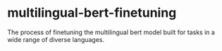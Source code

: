 # multilingual-bert-finetuning
The process of finetuning the multilingual bert model built for tasks in a wide range of diverse languages.

